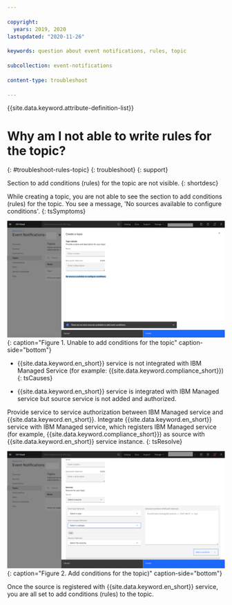 ```yaml
---

copyright:
  years: 2019, 2020
lastupdated: "2020-11-26"

keywords: question about event notifications, rules, topic

subcollection: event-notifications

content-type: troubleshoot

---
```



{{site.data.keyword.attribute-definition-list}}


# Why am I not able to write rules for the topic?
{: #troubleshoot-rules-topic}
{: troubleshoot}
{: support}

Section to add conditions (rules) for the topic are not visible.
{: shortdesc}

While creating a topic, you are not able to see the section to add conditions (rules) for the topic.
You see a message, 'No sources available to configure conditions'.
{: tsSymptoms}

![Unable to create rules](images/en-ts-rules.png "Unable to add conditions for the topic"){: caption="Figure 1. Unable to add conditions for the topic" caption-side="bottom"}

- {{site.data.keyword.en_short}} service is not integrated with IBM Managed Service (for example: {{site.data.keyword.compliance_short}})
{: tsCauses}

- {{site.data.keyword.en_short}} service is integrated with IBM Managed service but source service is not added and authorized.


Provide service to service authorization between IBM Managed service and {{site.data.keyword.en_short}}.
Integrate {{site.data.keyword.en_short}} service with IBM Managed service, which registers IBM Managed service (for example, {{site.data.keyword.compliance_short}}) as source with {{site.data.keyword.en_short}} service instance.
{: tsResolve}

![Add conditions](images/en-ts-rules2.png "Add conditions for the topic"){: caption="Figure 2.  Add conditions for the topic)" caption-side="bottom"}

Once the source is registered with {{site.data.keyword.en_short}} service, you are all set to add conditions (rules) to the topic.